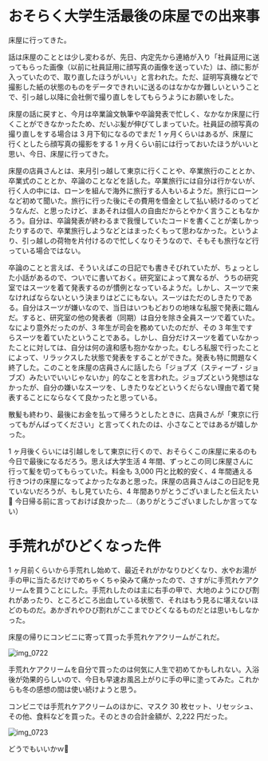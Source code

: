 # おそらく大学生活最後の床屋での出来事
床屋に行ってきた。

話は床屋のこととは少し変わるが、先日、内定先から連絡が入り「社員証用に送ってもらった画像（以前に社員証用に顔写真の画像を送っていた）は、顔に影が入っていたので、取り直したほうがいい」と言われた。ただ、証明写真機などで撮影した紙の状態のものをデータできれいに送るのはなかなか難しいということで、引っ越し以降に会社側で撮り直しをしてもらうようにお願いをした。

床屋の話に戻すと、今月は卒業論文執筆や卒論発表で忙しく、なかなか床屋に行くことができなかったため、だいぶ髪が伸びてしまっていた。社員証の顔写真の撮り直しをする場合は 3 月下旬になるのでまだ 1 ヶ月くらいはあるが、床屋に行くとしたら顔写真の撮影をする 1 ヶ月くらい前には行っておいたほうがいいと思い、今日、床屋に行ってきた。

床屋の店員さんとは、来月引っ越して東京に行くことや、卒業旅行のこととか、卒業式のこととか、卒論のことなどを話した。卒業旅行には自分は行かないが、行く人の中には、ローンを組んで海外に旅行する人もいるようだ。旅行にローンなど初めて聞いた。旅行に行った後にその費用を借金として払い続けるのってどうなんだ、と思ったけど、まあそれは個人の自由だからとやかく言うこともなかろう。自分は、卒論発表が終わるまで我慢していたコードを書くことが楽しかったりするので、卒業旅行しようなどとはまったくもって思わなかった。というより、引っ越しの荷物を片付けるので忙しくなりそうなので、そもそも旅行など行っている場合ではない。

卒論のことと言えば、そういえばこの日記でも書きそびれていたが、ちょっとした小話があるので、ついでに書いておく。研究室によって異なるが、うちの研究室ではスーツを着て発表するのが慣例となっているようだ。しかし、スーツで来なければならないという決まりはどこにもない。スーツはただのしきたりである。自分はスーツが嫌いなので、当日はいつもどおりの地味な私服で発表に臨んだ。すると、研究室の他の発表者（同期）は自分を除き全員スーツで着ていた。なにより意外だったのが、3 年生が司会を務めていたのだが、その 3 年生ですらスーツを着ていたということである。しかし、自分だけスーツを着ていなかったことに対しては、自分は何の違和感も抱かなかった。むしろ私服で行ったことによって、リラックスした状態で発表をすることができた。発表も特に問題なく終了した。このことを床屋の店員さんに話したら「ジョブズ（スティーブ・ジョブズ）みたいでいいじゃないか」的なことを言われた。ジョブズという発想はなかったが、自分の嫌いなスーツを、しきたりなどというくだらない理由で着て発表することにならなくて良かったと思っている。

散髪も終わり、最後にお金を払って帰ろうとしたときに、店員さんが「東京に行ってもがんばってください」と言ってくれたのは、小さなことではあるが嬉しかった。

1 ヶ月後くらいには引越しをして東京に行くので、おそらくこの床屋に来るのも今日で最後になるだろう。思えば大学生活 4 年間、ずっとこの同じ床屋さんに行って髪を切ってもらっていた。料金も 3,000 円と比較的安く、4 年間通える行きつけの床屋になってよかったなあと思った。床屋の店員さんはこの日記を見ていないだろうが、もし見ていたら、4 年間ありがとうございましたと伝えたい:pray: 今日帰る前に言っておけば良かった…（ありがとうございましたしか言ってない）

# 手荒れがひどくなった件
1 ヶ月前くらいから手荒れし始めて、最近それがかなりひどくなり、水やお湯が手の甲に当たるだけでめちゃくちゃ染みて痛かったので、さすがに手荒れケアクリームを買うことにした。手荒れしたのは主に右手の甲で、大地のようにひび割れがあったり、ところどころ出血している状態で、それはもう見るに堪えないほどのものだ。あかぎれやひび割れがここまでひどくなるものだとは思いもしなかった。

床屋の帰りにコンビニに寄って買った手荒れケアクリームがこれだ。

![img_0722](/images/2018/02/img_0722.jpg)

手荒れケアクリームを自分で買ったのは何気に人生で初めてかもしれない。入浴後が効果的らしいので、今日も早速お風呂上がりに手の甲に塗ってみた。これからも冬の感想の間は使い続けようと思う。

コンビニでは手荒れケアクリームのほかに、マスク 30 枚セット、リセッシュ、その他、食料などを買った。そのときの合計金額が、2,222 円だった。

![img_0723](/images/2018/02/img_0723.jpg)

どうでもいいかｗ:poop:
